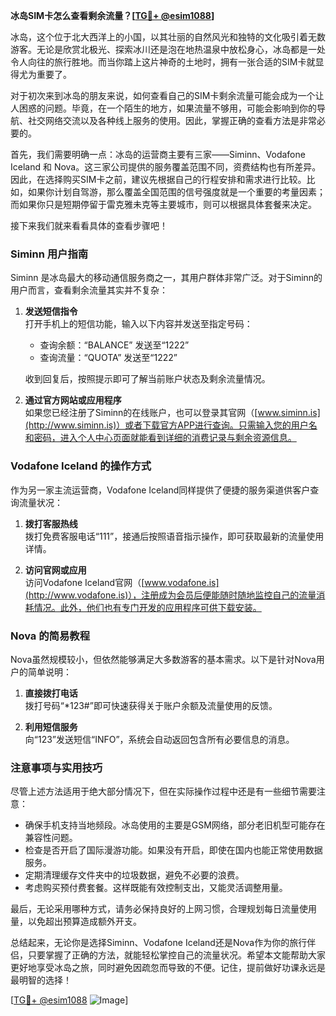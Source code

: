 **冰岛SIM卡怎么查看剩余流量？[[TG💪+ @esim1088](https://t.me/s/esim1088)]**

冰岛，这个位于北大西洋上的小国，以其壮丽的自然风光和独特的文化吸引着无数游客。无论是欣赏北极光、探索冰川还是泡在地热温泉中放松身心，冰岛都是一处令人向往的旅行胜地。而当你踏上这片神奇的土地时，拥有一张合适的SIM卡就显得尤为重要了。

对于初次来到冰岛的朋友来说，如何查看自己的SIM卡剩余流量可能会成为一个让人困惑的问题。毕竟，在一个陌生的地方，如果流量不够用，可能会影响到你的导航、社交网络交流以及各种线上服务的使用。因此，掌握正确的查看方法是非常必要的。

首先，我们需要明确一点：冰岛的运营商主要有三家——Siminn、Vodafone Iceland 和 Nova。这三家公司提供的服务覆盖范围不同，资费结构也有所差异。因此，在选择购买SIM卡之前，建议先根据自己的行程安排和需求进行比较。比如，如果你计划自驾游，那么覆盖全国范围的信号强度就是一个重要的考量因素；而如果你只是短期停留于雷克雅未克等主要城市，则可以根据具体套餐来决定。

接下来我们就来看看具体的查看步骤吧！

### Siminn 用户指南

Siminn 是冰岛最大的移动通信服务商之一，其用户群体非常广泛。对于Siminn的用户而言，查看剩余流量其实并不复杂：

1. **发送短信指令**  
   打开手机上的短信功能，输入以下内容并发送至指定号码：
   - 查询余额：“BALANCE” 发送至“1222”
   - 查询流量：“QUOTA” 发送至“1222”

   收到回复后，按照提示即可了解当前账户状态及剩余流量情况。

2. **通过官方网站或应用程序**  
   如果您已经注册了Siminn的在线账户，也可以登录其官网（[www.siminn.is](http://www.siminn.is)）或者下载官方APP进行查询。只需输入您的用户名和密码，进入个人中心页面就能看到详细的消费记录与剩余资源信息。

### Vodafone Iceland 的操作方式

作为另一家主流运营商，Vodafone Iceland同样提供了便捷的服务渠道供客户查询流量状况：

1. **拨打客服热线**  
   拨打免费客服电话“111”，接通后按照语音指示操作，即可获取最新的流量使用详情。

2. **访问官网或应用**  
   访问Vodafone Iceland官网（[www.vodafone.is](http://www.vodafone.is)），注册成为会员后便能随时随地监控自己的流量消耗情况。此外，他们也有专门开发的应用程序可供下载安装。

### Nova 的简易教程

Nova虽然规模较小，但依然能够满足大多数游客的基本需求。以下是针对Nova用户的简单说明：

1. **直接拨打电话**  
   拨打号码“*123#”即可快速获得关于账户余额及流量使用的反馈。

2. **利用短信服务**  
   向“123”发送短信“INFO”，系统会自动返回包含所有必要信息的消息。

### 注意事项与实用技巧

尽管上述方法适用于绝大部分情况下，但在实际操作过程中还是有一些细节需要注意：

- 确保手机支持当地频段。冰岛使用的主要是GSM网络，部分老旧机型可能存在兼容性问题。
- 检查是否开启了国际漫游功能。如果没有开启，即使在国内也能正常使用数据服务。
- 定期清理缓存文件夹中的垃圾数据，避免不必要的浪费。
- 考虑购买预付费套餐。这样既能有效控制支出，又能灵活调整用量。

最后，无论采用哪种方式，请务必保持良好的上网习惯，合理规划每日流量使用量，以免超出预算造成额外开支。

总结起来，无论你是选择Siminn、Vodafone Iceland还是Nova作为你的旅行伴侣，只要掌握了正确的方法，就能轻松掌控自己的流量状况。希望本文能帮助大家更好地享受冰岛之旅，同时避免因疏忽而导致的不便。记住，提前做好功课永远是最明智的选择！

[[TG💪+ @esim1088](https://t.me/s/esim1088) ![Image](https://i.postimg.cc/4NQfJmqS/Snipaste-2025-05-13-00-14-12.png)]